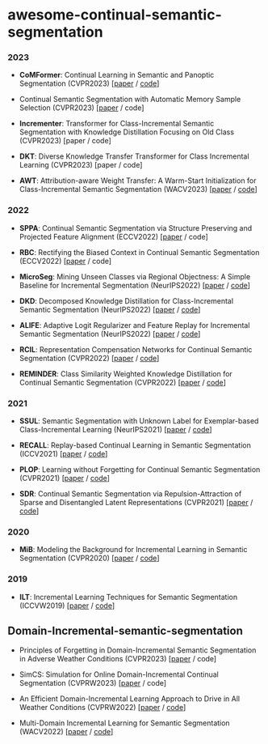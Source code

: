 # awesome-continual-semantic-segmentation
### 2023
 - **CoMFormer**: Continual Learning in Semantic and Panoptic Segmentation (CVPR2023)  [[paper](https://arxiv.org/abs/2211.13999) / [code](https://github.com/fcdl94/CoMFormer)]
 
 - Continual Semantic Segmentation with Automatic Memory Sample Selection (CVPR2023)  [[paper](https://arxiv.org/abs/2304.05015) / code]
  
 - **Incrementer**: Transformer for Class-Incremental Semantic Segmentation with Knowledge Distillation Focusing on Old Class (CVPR2023)  [paper / code]
   
 - **DKT**: Diverse Knowledge Transfer Transformer for Class Incremental Learning (CVPR2023)  [paper / code]
 
  - **AWT**: Attribution-aware Weight Transfer: A Warm-Start Initialization for Class-Incremental Semantic Segmentation
 (WACV2023)  [[paper](https://arxiv.org/abs/2210.07207) / [code](https://github.com/dfki-av/AWT-for-CISS)]
 
### 2022
 - **SPPA**: Continual Semantic Segmentation via Structure Preserving and Projected Feature Alignment (ECCV2022)  [[paper](https://www.ecva.net/papers/eccv_2022/papers_ECCV/papers/136890341.pdf) / code]
 
 - **RBC**: Rectifying the Biased Context in Continual Semantic Segmentation
 (ECCV2022)  [[paper](https://arxiv.org/abs/2203.08404) / code]

 - **MicroSeg**: Mining Unseen Classes via Regional Objectness: A Simple Baseline for Incremental Segmentation (NeurIPS2022)  [[paper](https://arxiv.org/abs/2211.06866) / [code](https://github.com/zkzhang98/MicroSeg)]

 - **DKD**: Decomposed Knowledge Distillation for Class-Incremental Semantic Segmentation (NeurIPS2022)  [[paper](https://arxiv.org/abs/2210.05941) / [code](https://github.com/cvlab-yonsei/DKD)]
 
 - **ALIFE**: Adaptive Logit Regularizer and Feature Replay for Incremental Semantic Segmentation (NeurIPS2022)  [[paper](https://arxiv.org/abs/2210.06816) / [code](https://github.com/cvlab-yonsei/ALIFE)]
 
 - **RCIL**: Representation Compensation Networks for Continual Semantic Segmentation (CVPR2022)  [[paper](https://arxiv.org/abs/2203.05402) / [code](https://github.com/zhangchbin/RCIL)]

 - **REMINDER**: Class Similarity Weighted Knowledge Distillation for Continual Semantic Segmentation
 (CVPR2022)  [[paper](https://openaccess.thecvf.com/content/CVPR2022/papers/Phan_Class_Similarity_Weighted_Knowledge_Distillation_for_Continual_Semantic_Segmentation_CVPR_2022_paper.pdf) / [code](https://github.com/HieuPhan33/REMINDER)]

### 2021
 - **SSUL**: Semantic Segmentation with Unknown Label for Exemplar-based Class-Incremental Learning (NeurIPS2021)  [[paper](https://arxiv.org/abs/2106.11562) / [code](https://github.com/clovaai/SSUL)]
 
 - **RECALL**: Replay-based Continual Learning in Semantic Segmentation (ICCV2021)  [[paper](https://arxiv.org/abs/2108.03673) / [code](https://github.com/LTTM/RECALL)]
  
 - **PLOP**: Learning without Forgetting for Continual Semantic Segmentation (CVPR2021)  [[paper](https://arxiv.org/abs/2011.11390) / [code](https://github.com/arthurdouillard/CVPR2021_PLOP)]
   
 - **SDR**: Continual Semantic Segmentation via Repulsion-Attraction of Sparse and Disentangled Latent Representations (CVPR2021)  [[paper](https://openaccess.thecvf.com/content/CVPR2021/papers/Michieli_Continual_Semantic_Segmentation_via_Repulsion-Attraction_of_Sparse_and_Disentangled_Latent_CVPR_2021_paper.pdf) / [code](https://github.com/LTTM/SDR)]

### 2020
 - **MiB**: Modeling the Background for Incremental Learning in Semantic Segmentation (CVPR2020)  [[paper](https://arxiv.org/abs/2002.00718) / [code](https://github.com/fcdl94/MiB)]
 
 ### 2019
 - **ILT**: Incremental Learning Techniques for Semantic Segmentation (ICCVW2019)  [[paper](https://arxiv.org/abs/1907.13372) / [code](https://github.com/LTTM/IL-SemSegm)]

## Domain-Incremental-semantic-segmentation
 - Principles of Forgetting in Domain-Incremental Semantic Segmentation in
Adverse Weather Conditions (CVPR2023)  [[paper](https://arxiv.org/abs/2303.14115) / code]

 - SimCS: Simulation for Online Domain-Incremental Continual Segmentation (CVPRW2023)  [[paper](https://arxiv.org/abs/2211.16234) / code]
 
 - An Efficient Domain-Incremental Learning Approach to Drive in All Weather Conditions (CVPRW2022)  [[paper](https://arxiv.org/abs/2204.08817) / [code](https://github.com/jmiemirza/DUA)]
 
 - Multi-Domain Incremental Learning for Semantic Segmentation (WACV2022)  [[paper](https://arxiv.org/abs/2110.12205) / [code](https://github.com/prachigarg23/MDIL-SS)]
